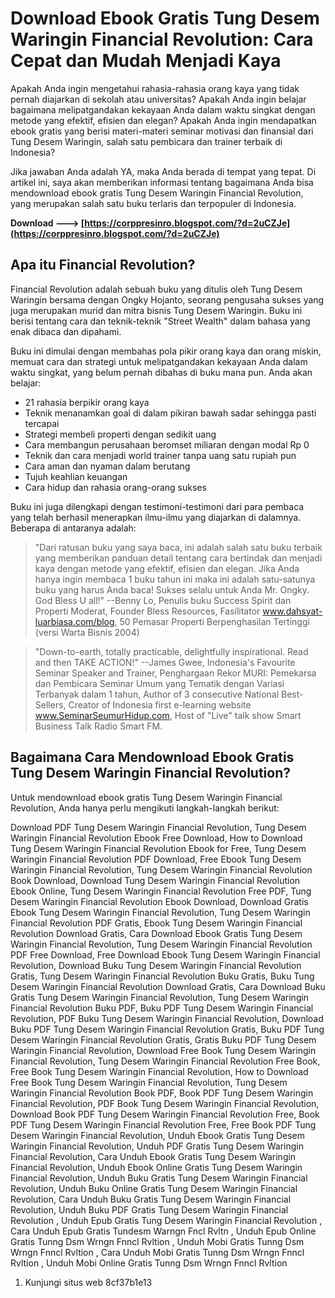 # Download Ebook Gratis Tung Desem Waringin Financial Revolution: Cara Cepat dan Mudah Menjadi Kaya
  
Apakah Anda ingin mengetahui rahasia-rahasia orang kaya yang tidak pernah diajarkan di sekolah atau universitas? Apakah Anda ingin belajar bagaimana melipatgandakan kekayaan Anda dalam waktu singkat dengan metode yang efektif, efisien dan elegan? Apakah Anda ingin mendapatkan ebook gratis yang berisi materi-materi seminar motivasi dan finansial dari Tung Desem Waringin, salah satu pembicara dan trainer terbaik di Indonesia?
  
Jika jawaban Anda adalah YA, maka Anda berada di tempat yang tepat. Di artikel ini, saya akan memberikan informasi tentang bagaimana Anda bisa mendownload ebook gratis Tung Desem Waringin Financial Revolution, yang merupakan salah satu buku terlaris dan terpopuler di Indonesia.
 
**Download ---> [https://corppresinro.blogspot.com/?d=2uCZJe](https://corppresinro.blogspot.com/?d=2uCZJe)**


  
## Apa itu Financial Revolution?
  
Financial Revolution adalah sebuah buku yang ditulis oleh Tung Desem Waringin bersama dengan Ongky Hojanto, seorang pengusaha sukses yang juga merupakan murid dan mitra bisnis Tung Desem Waringin. Buku ini berisi tentang cara dan teknik-teknik "Street Wealth" dalam bahasa yang enak dibaca dan dipahami.
  
Buku ini dimulai dengan membahas pola pikir orang kaya dan orang miskin, memuat cara dan strategi untuk melipatgandakan kekayaan Anda dalam waktu singkat, yang belum pernah dibahas di buku mana pun. Anda akan belajar:
  
- 21 rahasia berpikir orang kaya
- Teknik menanamkan goal di dalam pikiran bawah sadar sehingga pasti tercapai
- Strategi membeli properti dengan sedikit uang
- Cara membangun perusahaan beromset miliaran dengan modal Rp 0
- Teknik dan cara menjadi world trainer tanpa uang satu rupiah pun
- Cara aman dan nyaman dalam berutang
- Tujuh keahlian keuangan
- Cara hidup dan rahasia orang-orang sukses

Buku ini juga dilengkapi dengan testimoni-testimoni dari para pembaca yang telah berhasil menerapkan ilmu-ilmu yang diajarkan di dalamnya. Beberapa di antaranya adalah:

> "Dari ratusan buku yang saya baca, ini adalah salah satu buku terbaik yang memberikan panduan detail tentang cara bertindak dan menjadi kaya dengan metode yang efektif, efisien dan elegan. Jika Anda hanya ingin membaca 1 buku tahun ini maka ini adalah satu-satunya buku yang harus Anda baca! Sukses selalu untuk Anda Mr. Ongky. God Bless U all!" --Benny Lo, Penulis buku Success Spirit dan Properti Moderat, Founder Bless Resources, Fasilitator www.dahsyat-luarbiasa.com/blog, 50 Pemasar Properti Berpenghasilan Tertinggi (versi Warta Bisnis 2004)

> "Down-to-earth, totally practicable, delightfully inspirational. Read and then TAKE ACTION!" --James Gwee, Indonesia's Favourite Seminar Speaker and Trainer, Penghargaan Rekor MURI: Pemekarsa dan Pembicara Seminar Umum yang Tematik dengan Variasi Terbanyak dalam 1 tahun, Author of 3 consecutive National Best-Sellers, Creator of Indonesia first e-learning website www.SeminarSeumurHidup.com, Host of "Live" talk show Smart Business Talk Radio Smart FM.

## Bagaimana Cara Mendownload Ebook Gratis Tung Desem Waringin Financial Revolution?
  
Untuk mendownload ebook gratis Tung Desem Waringin Financial Revolution, Anda hanya perlu mengikuti langkah-langkah berikut:
 
Download PDF Tung Desem Waringin Financial Revolution,  Tung Desem Waringin Financial Revolution Ebook Free Download,  How to Download Tung Desem Waringin Financial Revolution Ebook for Free,  Tung Desem Waringin Financial Revolution PDF Download,  Free Ebook Tung Desem Waringin Financial Revolution,  Tung Desem Waringin Financial Revolution Book Download,  Download Tung Desem Waringin Financial Revolution Ebook Online,  Tung Desem Waringin Financial Revolution Free PDF,  Tung Desem Waringin Financial Revolution Ebook Download,  Download Gratis Ebook Tung Desem Waringin Financial Revolution,  Tung Desem Waringin Financial Revolution PDF Gratis,  Ebook Tung Desem Waringin Financial Revolution Download Gratis,  Cara Download Ebook Gratis Tung Desem Waringin Financial Revolution,  Tung Desem Waringin Financial Revolution PDF Free Download,  Free Download Ebook Tung Desem Waringin Financial Revolution,  Download Buku Tung Desem Waringin Financial Revolution Gratis,  Tung Desem Waringin Financial Revolution Buku Gratis,  Buku Tung Desem Waringin Financial Revolution Download Gratis,  Cara Download Buku Gratis Tung Desem Waringin Financial Revolution,  Tung Desem Waringin Financial Revolution Buku PDF,  Buku PDF Tung Desem Waringin Financial Revolution,  PDF Buku Tung Desem Waringin Financial Revolution,  Download Buku PDF Tung Desem Waringin Financial Revolution Gratis,  Buku PDF Tung Desem Waringin Financial Revolution Gratis,  Gratis Buku PDF Tung Desem Waringin Financial Revolution,  Download Free Book Tung Desem Waringin Financial Revolution,  Tung Desem Waringin Financial Revolution Free Book,  Free Book Tung Desem Waringin Financial Revolution,  How to Download Free Book Tung Desem Waringin Financial Revolution,  Tung Desem Waringin Financial Revolution Book PDF,  Book PDF Tung Desem Waringin Financial Revolution,  PDF Book Tung Desem Waringin Financial Revolution,  Download Book PDF Tung Desem Waringin Financial Revolution Free,  Book PDF Tung Desem Waringin Financial Revolution Free,  Free Book PDF Tung Desem Waringin Financial Revolution,  Unduh Ebook Gratis Tung Desem Waringin Financial Revolution,  Unduh PDF Gratis Tung Desem Waringin Financial Revolution,  Cara Unduh Ebook Gratis Tung Desem Waringin Financial Revolution,  Unduh Ebook Online Gratis Tung Desem Waringin Financial Revolution,  Unduh Buku Gratis Tung Desem Waringin Financial Revolution,  Unduh Buku Online Gratis Tung Desem Waringin Financial Revolution,  Cara Unduh Buku Gratis Tung Desem Waringin Financial Revolution,  Unduh Buku PDF Gratis Tung Desem Waringin Financial Revolution ,  Unduh Epub Gratis Tung Desem Waringin Financial Revolution ,  Cara Unduh Epub Gratis Tundesm Warngn Fncl Rvltn ,  Unduh Epub Online Gratis Tunng Dsm Wrngn Fnncl Rvltion ,  Unduh Mobi Gratis Tunng Dsm Wrngn Fnncl Rvltion ,  Cara Unduh Mobi Gratis Tunng Dsm Wrngn Fnncl Rvltion ,  Unduh Mobi Online Gratis Tunng Dsm Wrngn Fnncl Rvltion

1. Kunjungi situs web 8cf37b1e13


